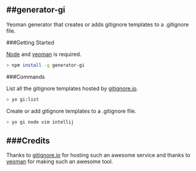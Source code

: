 ##generator-gi
---------------

Yeoman generator that creates or adds gitignore templates to a .gitignore file.

###Getting Started

[Node](http://nodejs.org/) and [yeoman](http://yeoman.io/) is required.

```bash
> npm install -g generator-gi
```

###Commands

List all the gitignore templates hosted by [gitignore.io](http://www.gitignore.io).


```bash
> yo gi:list
```

Create or add gitignore templates to a .gitignore file.
```bash
> yo gi node vim intellij
```

###Credits
----------

Thanks to [gitignore.io](http://www.gitignore.io) for hosting such an awesome service and thanks to [yeoman](http://yeoman.io/) for making such an awesome tool.
